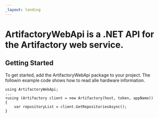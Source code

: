 ```yaml
---
_layout: landing
---
```


# ArtifactoryWebApi is a .NET API for the Artifactory web service.
		
## Getting Started
To get started, add the ArtifactoryWebApi package to your project.
The followin example code shows how to read alle hardware information.</para>

    using ArtifactoryWebApi;
    ...
    +using (Artifactory client = new Artifactory(host, token, appName))
    {
        var repositoryList = client.GetRepositoriesAsync();
    }
